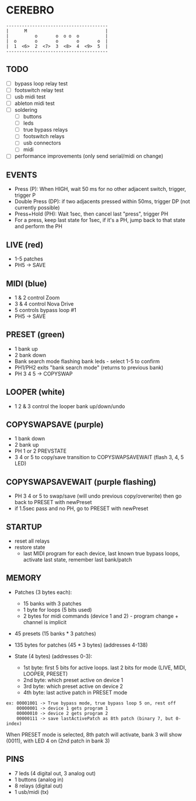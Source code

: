 # CEREBRO
```
---------------------------------------
|      M                              |
|          o       o  o o  o          |
|  o       o       o       o       o  |
|  1  <6>  2  <7>  3  <8>  4  <9>  5  |
---------------------------------------
```

## TODO

- [ ] bypass loop relay test
- [ ] footswitch relay test
- [ ] usb midi test
- [ ] ableton midi test
- [ ] soldering
  - [ ] buttons
  - [ ] leds
  - [ ] true bypass relays
  - [ ] footswitch relays
  - [ ] usb connectors
  - [ ] midi
- [ ] performance improvements (only send serial/midi on change)

## EVENTS
- Press (P): When HIGH, wait 50 ms for no other adjacent switch, trigger, trigger P
- Double Press (DP): if two adjacents pressed within 50ms, trigger DP (not currently possible)
- Press+Hold (PH): Wait 1sec, then cancel last "press", trigger PH
- For a press, keep last state for 1sec, if it's a PH, jump back to that state and perform the PH


## LIVE (red)
- 1-5 patches
- PH5 -> SAVE

## MIDI (blue)
- 1 & 2 control Zoom
- 3 & 4 control Nova Drive
- 5 controls bypass loop #1
- PH5 -> SAVE

## PRESET (green)
- 1 bank up
- 2 bank down
- Bank search mode flashing bank leds - select 1-5 to confirm
- PH1/PH2 exits "bank search mode" (returns to previous bank)
- PH 3 4 5 -> COPYSWAP

## LOOPER (white)
- 1 2 & 3 control the looper bank up/down/undo

## COPYSWAPSAVE (purple)
- 1 bank down
- 2 bank up
- PH 1 or 2 PREVSTATE
- 3 4 or 5 to copy/save transition to COPYSWAPSAVEWAIT (flash 3, 4, 5 LED)

## COPYSWAPSAVEWAIT (purple flashing)
- PH 3 4 or 5 to swap/save (will undo previous copy/overwrite) then go back to PRESET with newPreset
- if 1.5sec pass and no PH, go to PRESET with newPreset

## STARTUP
- reset all relays
- restore state
  - last MIDI program for each device, last known true bypass loops, activate last state, remember last bank/patch

## MEMORY
- Patches (3 bytes each):
  - 15 banks with 3 patches
  - 1 byte for loops (5 bits used)
  - 2 bytes for midi commands (device 1 and 2) - program change + channel is implicit

- 45 presets (15 banks * 3 patches)
- 135 bytes for patches (45 * 3 bytes) (addresses 4-138)

- State (4 bytes) (addresses 0-3):
  - 1st byte: first 5 bits for active loops. last 2 bits for mode (LIVE, MIDI, LOOPER, PRESET)
  - 2nd byte: which preset active on device 1
  - 3rd byte: which preset active on device 2
  - 4th byte: last active patch in PRESET mode

```
ex: 00001001 -> True bypass mode, true bypass loop 5 on, rest off
    00000001 -> device 1 gets program 1
    00000010 -> device 2 gets program 2
    00000111 -> save lastActivePatch as 8th patch (binary 7, but 0-index)
```

When PRESET mode is selected, 8th patch will activate, bank 3 will show (0011), with LED 4 on (2nd patch in bank 3)

## PINS
- 7 leds (4 digital out, 3 analog out)
- 1 buttons (analog in)
- 8 relays (digital out)
- 1 usb/midi (tx)
